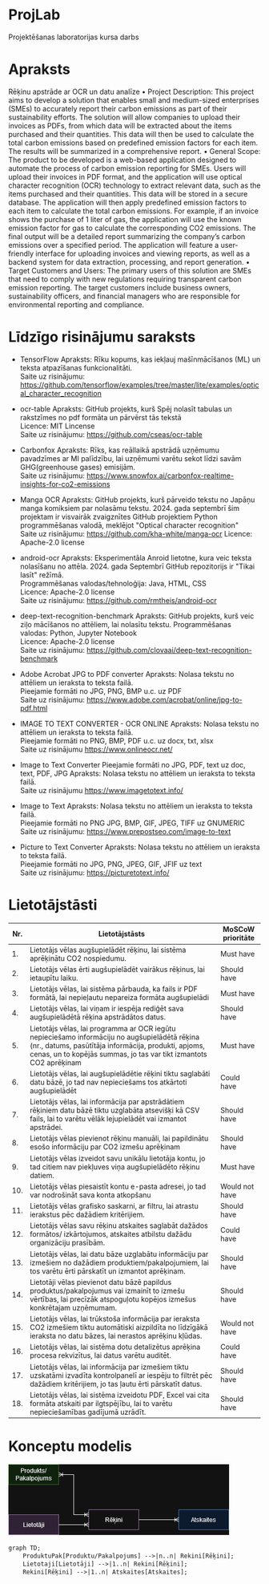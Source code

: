 # ProjLab
Projektēšanas laboratorijas kursa darbs

# Apraksts
Rēķinu apstrāde ar OCR un datu analīze
• Project Description: This project aims to develop a solution that enables small and
medium-sized enterprises (SMEs) to accurately report their carbon emissions as part of
their sustainability efforts. The solution will allow companies to upload their invoices as
PDFs, from which data will be extracted about the items purchased and their quantities.
This data will then be used to calculate the total carbon emissions based on predefined
emission factors for each item. The results will be summarized in a comprehensive
report.
• General Scope: The product to be developed is a web-based application designed to
automate the process of carbon emission reporting for SMEs. Users will upload their
invoices in PDF format, and the application will use optical character recognition (OCR)
technology to extract relevant data, such as the items purchased and their quantities.
This data will be stored in a secure database. The application will then apply predefined
emission factors to each item to calculate the total carbon emissions. For example, if an
invoice shows the purchase of 1 liter of gas, the application will use the known emission
factor for gas to calculate the corresponding CO2 emissions. The final output will be a
detailed report summarizing the company’s carbon emissions over a specified period.
The application will feature a user-friendly interface for uploading invoices and viewing
reports, as well as a backend system for data extraction, processing, and report
generation.
• Target Customers and Users: The primary users of this solution are SMEs that need to
comply with new regulations requiring transparent carbon emission reporting. The
target customers include business owners, sustainability officers, and financial
managers who are responsible for environmental reporting and compliance.

# Līdzīgo risinājumu saraksts

* TensorFlow
Apraksts: Rīku kopums, kas iekļauj mašīnmācīšanos (ML) un teksta atpazīšanas funkcionalitāti.</br>
Saite uz risinājumu: https://github.com/tensorflow/examples/tree/master/lite/examples/optical_character_recognition

* ocr-table
Apraksts: GitHub projekts, kurš Spēj nolasīt tabulas un rakstzīmes no pdf formāta un pārvērst tās tekstā</br>
Licence: MIT Lincense</br>
Saite uz risinājumu: https://github.com/cseas/ocr-table

* Carbonfox
Apraksts: Rīks, kas reāllaikā apstrādā uzņēmumu pavadzīmes ar MI palīdzību, lai uzņēmumi varētu sekot līdzi savām GHG(greenhouse gases) emisijām.</br>
Saite uz risinājumu: https://www.snowfox.ai/carbonfox-realtime-insights-for-co2-emissions

* Manga OCR
Apraksts: GitHub projekts, kurš pārveido tekstu no Japāņu manga komiksiem par nolasāmu tekstu.
2024\. gada septembrī šim projektam ir visvairāk zvaigznītes GitHub projektiem Python programmēšanas valodā,
meklējot "Optical character recognition" </br>
Saite uz risinājumu: https://github.com/kha-white/manga-ocr
Licence: Apache-2.0 license</br>

* android-ocr
Apraksts: Eksperimentāla Anroid lietotne, kura veic teksta nolasīšanu no attēla. 2024\. gada Septembrī GitHub repozitorijs ir "Tikai lasīt" režīmā.</br>
Programmēšanas valodas/tehnoloģija: Java, HTML, CSS </br>
Licence: Apache-2.0 license</br>
Saite uz risinājumu: https://github.com/rmtheis/android-ocr

* deep-text-recognition-benchmark
Apraksts: GitHub projekts, kurš veic ziļo mācīšanos no attēliem, lai nolasītu tekstu.
Programmēšanas valodas: Python, Jupyter Notebook</br>
Licence: Apache-2.0 license</br>
Saite uz risinājumu: https://github.com/clovaai/deep-text-recognition-benchmark

* Adobe Acrobat JPG to PDF converter
Apraksts: Nolasa tekstu no attēliem un ieraksta to teksta failā.</br>
Pieejamie formāti no JPG, PNG, BMP u.c. uz PDF</br>
Saite uz risinājumu: https://www.adobe.com/acrobat/online/jpg-to-pdf.html

* IMAGE TO TEXT CONVERTER - OCR ONLINE
Apraksts: Nolasa tekstu no attēliem un ieraksta to teksta failā.</br>
Pieejamie formāti no PNG, BMP, PDF u.c. uz docx, txt, xlsx</br>
Saite uz risinājumu https://www.onlineocr.net/

* Image to Text Converter
Pieejamie formāti no JPG, PDF, text uz doc, text, PDF, JPG 
Apraksts: Nolasa tekstu no attēliem un ieraksta to teksta failā.</br>
Saite uz risinājumu https://www.imagetotext.info/</br>

* Image to Text
Apraksts: Nolasa tekstu no attēliem un ieraksta to teksta failā.</br>
Pieejamie formāti no PNG JPG, BMP, GIF, JPEG, TIFF uz GNUMERIC</br>
Saite uz risinājumu: https://www.prepostseo.com/image-to-text

* Picture to Text Converter
Apraksts: Nolasa tekstu no attēliem un ieraksta to teksta failā.</br>
Pieejamie formāti no JPG, PNG, JPEG, GIF, JFIF uz text </br>
Saite uz risinājumu: https://picturetotext.info/

# Lietotājstāsti

| Nr. | Lietotājstāsts | MoSCoW prioritāte |
|-----|----------------|-------------------|
| 1. | Lietotājs vēlas augšupielādēt rēķinu, lai sistēma aprēķinātu CO2 nospiedumu. | Must have |
| 2. | Lietotājs vēlas ērti augšupielādēt vairākus rēķinus, lai ietaupītu laiku. | Should have |
| 3. | Lietotājs vēlas, lai sistēma pārbauda, ka fails ir PDF formātā, lai nepieļautu nepareiza formāta augšupielādi | Must have |
| 4. | Lietotājs vēlas, lai viņam ir iespēja rediģēt sava augšupielādētā rēķina apstrādātos datus. | Should have |
| 5. | Lietotājs vēlas, lai programma ar OCR iegūtu nepieciešamo informāciju no augšupielādētā rēķina (nr., datums, pasūtītāja informācija, produkti, apjoms, cenas, un to kopējās summas, jo tas var tikt izmantots CO2 aprēķinam | Must have |
| 6. | Lietotājs vēlas, lai augšupielādētie rēķini tiktu saglabāti datu bāzē, jo tad nav nepieciešams tos atkārtoti augšupielādēt | Could have |
| 7. | Lietotājs vēlas, lai informācija par apstrādātiem rēķiniem datu bāzē tiktu uzglabāta atsevišķi kā CSV fails, lai to varētu vēlāk lejupielādēt vai izmantot apstrādei. | Should have |
| 8. | Lietotājs vēlas pievienot rēķinu manuāli, lai papildinātu esošo informāciju par CO2 izmešu aprēķinam | Should have |
| 9. | Lietotājs vēlas izveidot savu unikālu lietotāja kontu, jo tad citiem nav piekļuves viņa augšupielādēto rēķinu datiem. | Must have |
| 10. | Lietotājs vēlas  piesaistīt kontu  e-pasta adresei, jo tad var nodrošināt sava konta atkopšanu | Would not have |
| 11. | Lietotājs vēlas grafisko saskarni, ar filtru, lai atrastu ierakstus pēc dažādiem kritērijiem. | Should have |
| 12. | Lietotājs vēlas savu rēķinu atskaites saglabāt dažādos formātos/ izkārtojumos, atskaites atbilstu dažādu organizāciju prasībām. | Could have |
| 13. | Lietotājs vēlas, lai datu bāze uzglabātu informāciju par izmešiem no dažādiem produktiem/pakalpojumiem, lai tos varētu ērti pārskatīt un izmantot aprēķinam. | Should have |
| 14. | Lietotāji vēlas pievienot datu bāzē papildus produktus/pakalpojumus vai izmainīt to izmešu vērtības, lai precīzāk atspoguļotu kopējos izmešus konkrētajam uzņēmumam. | Should have |
| 15. | Lietotājs vēlas, lai trūkstoša informācija par ieraksta CO2 izmešiem tiktu automātiski aizpildīta no līdzīgākā ieraksta no datu bāzes, lai nerastos aprēķinu kļūdas. | Would not have |
| 16. | Lietotājs vēlas, lai sistēma dotu detalizētus aprēķina procesa rekvizītus, lai datus varētu auditēt. | Could have |
| 17. | Lietotājs vēlas, lai informācija par izmešiem tiktu uzskatāmi izvadīta kontrolpanelī ar iespēju to filtrēt pēc dažādiem kritērijiem, jo tas ļautu ērti pārskatīt datus. | Should have |
| 18. | Lietotājs vēlas, lai sistēma izveidotu PDF, Excel vai cita formāta atskaiti par ilgtspējību, lai to varētu nepieciešamības gadījumā uzrādīt. | Should have |

# Konceptu modelis

![Alt text](Konceptu_modelis.png)

```mermaid
graph TD;
    ProduktuPak[Produktu/Pakalpojums] -->|n..n| Rekini[Rēķini];
    Lietotaji[Lietotāji] -->|1..n| Rekini[Rēķini];
    Rekini[Rēķini] -->|1..n| Atskaites[Atskaites];
